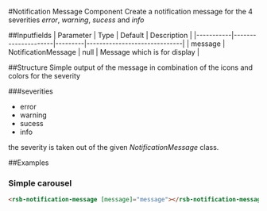 #Notification Message Component
Create a notification message for the 4 severities _error_, _warning_, _sucess_ and _info_ 

##Inputfields
| Parameter | Type                | Default | Description                  |
|-----------|---------------------|---------|------------------------------|
| message   | NotificationMessage | null    | Message which is for display |

##Structure
Simple output of the message in combination of the icons and colors for the severity

###severities
* error
* warning
* sucess
* info

the severity is taken out of the given _NotificationMessage_ class.

##Examples
### Simple carousel
```html
<rsb-notification-message [message]="message"></rsb-notification-message>
```




